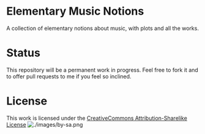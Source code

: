 # Elementary Music Notions

A collection of elementary notions about music, with plots and all the works.

# Status

This repository will be a permanent work in progress. Feel free to fork it and
to offer pull requests to me if you feel so inclined.

# License

This work is licensed under the [CreativeCommons Attribution-Sharelike License](https://creativecommons.org/licenses/by-sa/4.0/)
![./images/by-sa.png](https://creativecommons.org/licenses/by-sa/4.0/)
